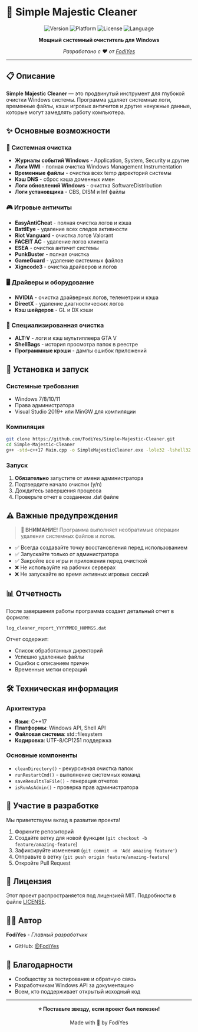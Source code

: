 # 🧹 Simple Majestic Cleaner

<div align="center">

![Version](https://img.shields.io/badge/version-1.0.0-blue.svg)
![Platform](https://img.shields.io/badge/platform-Windows-lightgrey.svg)
![License](https://img.shields.io/badge/license-MIT-green.svg)
![Language](https://img.shields.io/badge/language-C%2B%2B-orange.svg)

**Мощный системный очиститель для Windows**

*Разработано с ❤️ от [FodiYes](https://github.com/FodiYes)*

</div>

---

## 📋 Описание

**Simple Majestic Cleaner** — это продвинутый инструмент для глубокой очистки Windows системы. Программа удаляет системные логи, временные файлы, кэши игровых античитов и другие ненужные данные, которые могут замедлять работу компьютера.

## ✨ Основные возможности

### 🔧 Системная очистка
- **Журналы событий Windows** - Application, System, Security и другие
- **Логи WMI** - полная очистка Windows Management Instrumentation
- **Временные файлы** - очистка всех temp директорий системы
- **Кэш DNS** - сброс кэша доменных имен
- **Логи обновлений Windows** - очистка SoftwareDistribution
- **Логи установщика** - CBS, DISM и Inf файлы

### 🎮 Игровые античиты
- **EasyAntiCheat** - полная очистка логов и кэша
- **BattlEye** - удаление всех следов активности
- **Riot Vanguard** - очистка логов Valorant
- **FACEIT AC** - удаление логов клиента
- **ESEA** - очистка античит системы
- **PunkBuster** - полная очистка
- **GameGuard** - удаление системных файлов
- **Xigncode3** - очистка драйверов и логов

### 🖥️ Драйверы и оборудование
- **NVIDIA** - очистка драйверных логов, телеметрии и кэша
- **DirectX** - удаление диагностических логов
- **Кэш шейдеров** - GL и DX кэши

### 🎯 Специализированная очистка
- **ALT:V** - логи и кэш мультиплеера GTA V
- **ShellBags** - история просмотра папок в реестре
- **Программные крэши** - дампы ошибок приложений

## 🚀 Установка и запуск

### Системные требования
- Windows 7/8/10/11
- Права администратора
- Visual Studio 2019+ или MinGW для компиляции

### Компиляция
```bash
git clone https://github.com/FodiYes/Simple-Majestic-Cleaner.git
cd Simple-Majestic-Cleaner
g++ -std=c++17 Main.cpp -o SimpleMajesticCleaner.exe -lole32 -lshell32
```

### Запуск
1. **Обязательно** запустите от имени администратора
2. Подтвердите начало очистки (y/n)
3. Дождитесь завершения процесса
4. Проверьте отчет в созданном .dat файле

## ⚠️ Важные предупреждения

> **🔴 ВНИМАНИЕ!** Программа выполняет необратимые операции удаления системных файлов и логов.

- ✅ Всегда создавайте точку восстановления перед использованием
- ✅ Запускайте только от администратора
- ✅ Закройте все игры и приложения перед очисткой
- ❌ Не используйте на рабочих серверах
- ❌ Не запускайте во время активных игровых сессий

## 📊 Отчетность

После завершения работы программа создает детальный отчет в формате:
```
log_cleaner_report_YYYYMMDD_HHMMSS.dat
```

Отчет содержит:
- Список обработанных директорий
- Успешно удаленные файлы
- Ошибки с описанием причин
- Временные метки операций

## 🛠️ Техническая информация

### Архитектура
- **Язык**: C++17
- **Платформы**: Windows API, Shell API
- **Файловая система**: std::filesystem
- **Кодировка**: UTF-8/CP1251 поддержка

### Основные компоненты
- `cleanDirectory()` - рекурсивная очистка папок
- `runRestartCmd()` - выполнение системных команд
- `saveResultsToFile()` - генерация отчетов
- `isRunAsAdmin()` - проверка прав администратора

## 🤝 Участие в разработке

Мы приветствуем вклад в развитие проекта!

1. Форкните репозиторий
2. Создайте ветку для новой функции (`git checkout -b feature/amazing-feature`)
3. Зафиксируйте изменения (`git commit -m 'Add amazing feature'`)
4. Отправьте в ветку (`git push origin feature/amazing-feature`)
5. Откройте Pull Request

## 📄 Лицензия

Этот проект распространяется под лицензией MIT. Подробности в файле [LICENSE](LICENSE).

## 👨‍💻 Автор

**FodiYes** - *Главный разработчик*
- GitHub: [@FodiYes](https://github.com/FodiYes)

## 🙏 Благодарности

- Сообществу за тестирование и обратную связь
- Разработчикам Windows API за документацию
- Всем, кто поддерживает открытый исходный код

---

<div align="center">

**⭐ Поставьте звезду, если проект был полезен!**

Made with 💜 by FodiYes

</div>
